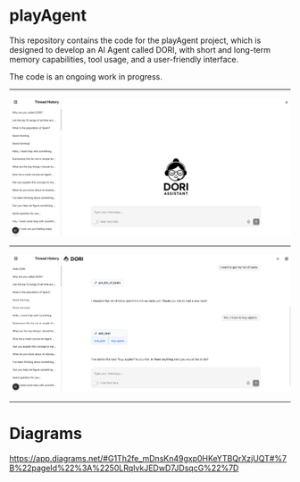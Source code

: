 # playAgent

This repository contains the code for the playAgent project, which is designed to develop an AI Agent called DORI, with short and long-term memory capabilities, tool usage, and a user-friendly interface.

The code is an ongoing work in progress.

---

![alt text](media/image.png)

---

![alt text](media/image-1.png)

---

# Diagrams

https://app.diagrams.net/#G1Th2fe_mDnsKn49gxp0HKeYTBQrXzjUQT#%7B%22pageId%22%3A%2250LRqIvkJEDwD7JDsqcG%22%7D